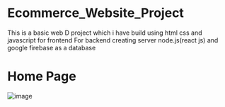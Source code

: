 # Ecommerce_Website_Project
This is a basic web D project which i have build using html css and javascript for frontend
For backend creating server node.js(react js) and google firebase as a database
# Home Page
![image](https://github.com/RV0225/Ecommerce_Website_Project/assets/83663322/d3d13250-b0da-48b8-964f-361aadb0e41e)
